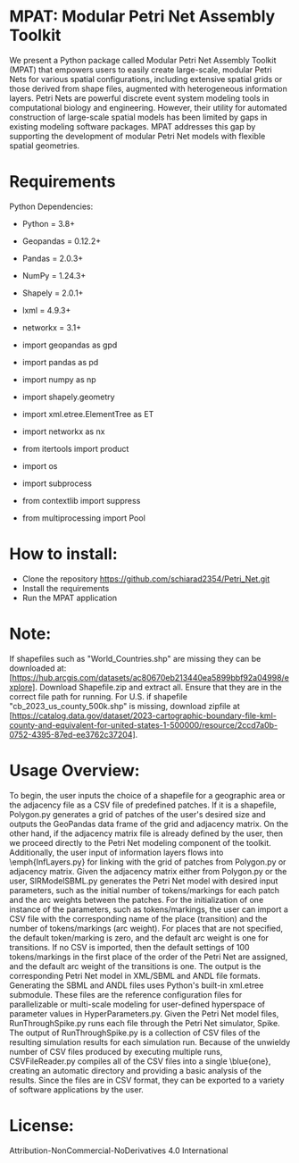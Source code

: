 # MPAT: Modular Petri Net Assembly Toolkit

We present a Python package called Modular Petri Net Assembly Toolkit
(MPAT) that empowers users to easily create large-scale, modular Petri
Nets for various spatial configurations, including extensive spatial grids or
those derived from shape files, augmented with heterogeneous information
layers. Petri Nets are powerful discrete event system modeling tools in computational
biology and engineering. However, their utility for automated
construction of large-scale spatial models has been limited by gaps in existing
modeling software packages. MPAT addresses this gap by supporting the
development of modular Petri Net models with flexible spatial geometries.

# Requirements
Python Dependencies:
- Python = 3.8+
- Geopandas = 0.12.2+
- Pandas = 2.0.3+
- NumPy = 1.24.3+
- Shapely = 2.0.1+
- lxml = 4.9.3+
- networkx = 3.1+



- import geopandas as gpd
- import pandas as pd
- import numpy as np
- import shapely.geometry
- import xml.etree.ElementTree as ET
- import networkx as nx
- from itertools import product
- import os
- import subprocess
- from contextlib import suppress
- from multiprocessing import Pool

# How to install:
- Clone the repository
  https://github.com/schiarad2354/Petri_Net.git
- Install the requirements
- Run the MPAT application

# Note:
If shapefiles such as "World_Countries.shp" are missing they can be downloaded at: [https://hub.arcgis.com/datasets/ac80670eb213440ea5899bbf92a04998/explore]. Download Shapefile.zip and extract all. Ensure that they are in the correct file path for running. For U.S. if shapefile "cb_2023_us_county_500k.shp" is missing, download zipfile at [https://catalog.data.gov/dataset/2023-cartographic-boundary-file-kml-county-and-equivalent-for-united-states-1-500000/resource/2ccd7a0b-0752-4395-87ed-ee3762c37204]. 

# Usage Overview:
To begin, the user inputs the choice of a shapefile for a geographic area or the adjacency file as a CSV file of predefined patches. If it is a shapefile, Polygon.py generates a grid of patches of the user's desired size and outputs the GeoPandas data frame of the grid and adjacency matrix. On the other hand, if the adjacency matrix file is already defined by the user, then we proceed directly to the Petri Net modeling component of the toolkit. Additionally, the user input of information layers flows into \emph{InfLayers.py} for linking with the grid of patches from Polygon.py or adjacency matrix. Given the adjacency matrix either from Polygon.py or the user, SIRModelSBML.py generates the Petri Net model with desired input parameters, such as the initial number of tokens/markings for each patch and the arc weights between the patches. For the initialization of one instance of the parameters, such as tokens/markings, the user can import a CSV file with the corresponding name of the place (transition) and the number of tokens/markings (arc weight). For places that are not specified, the default token/marking is zero, and the default arc weight is one for transitions. If no CSV is imported, then the default settings of 100 tokens/markings in the first place of the order of the Petri Net are assigned, and the default arc weight of the transitions is one. The output is the corresponding Petri Net model in XML/SBML and ANDL file formats. Generating the SBML and ANDL files uses Python's built-in xml.etree submodule. These files are the reference configuration files for parallelizable or multi-scale modeling for user-defined hyperspace of parameter values in HyperParameters.py. Given the Petri Net model files, RunThroughSpike.py runs each file through the Petri Net simulator, Spike. The output of RunThroughSpike.py is a collection of CSV files of the resulting simulation results for each simulation run. Because of the unwieldy number of CSV files produced by executing multiple runs, CSVFileReader.py compiles all of the CSV files into a single \blue{one}, creating an automatic directory and providing a basic analysis of the results. Since the files are in CSV format, they can be exported to a variety of software applications by the user.

# License:
Attribution-NonCommercial-NoDerivatives 4.0 International
